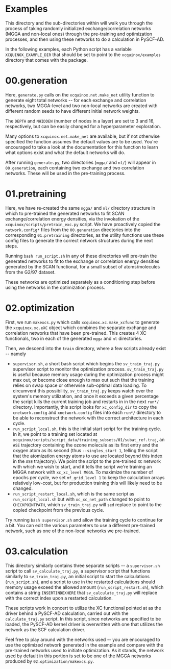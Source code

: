 # Examples

This directory and the sub-directories within will walk you through the process of taking randomly initialized exchange/correlation networks (MGGA and non-local ones) through the pre-training and optimization processes, and then using these networks to do a calculation in PySCF-AD.

In the following examples, each Python script has a variable `XCQUINOX_EXAMPLE_DIR` that should be set to point to the `xcquinox/examples` directory that comes with the package.

# 00.generation

Here, `generate.py` calls on the `xcquinox.net.make_net` utility function to generate eight total networks -- for each exchange and correlation networks, two MGGA-level and two non-local networks are created with different random seeds to have different initial network weights.

The `DEPTH` and `NHIDDEN` (number of nodes in a layer) are set to 3 and 16, respectively, but can be easily changed for a hyperparameter exploration.

Many options to `xcquinox.net.make_net` are available, but if not otherwise specified the function assumes the default values are to be used. You're encouraged to take a look at the documentation for this function to learn what options exist and what the default networks will do.

After running `generate.py`, two directories (`mgga/` and `nl/`) will appear in `00.generation`, each containing two exchange and two correlation networks. These will be used in the pre-training process.

# 01.pretraining

Here, we have re-created the same `mgga/` and `nl/` directory structure in which to pre-trained the generated networks to fit SCAN exchange/correlation energy densities, via the invokation of the `xcquinox/scripts/pretrain_exc.py` script. We have proactively copied the `network.config*` files from the `00.generation` directories into the corresponding `01.pretraining` directories, as the utility functions use these config files to generate the correct network structures during the next steps.

Running `bash run_script.sh` in any of these directories will pre-train the generated networks to fit to the exchange or correlation energy densities generated by the SCAN functional, for a small subset of atoms/molecules from the G2/97 dataset.

These networks are optimized separately as a conditioning step before using the networks in the optimization process.

# 02.optimization

First, we run `makexcs.py` which calls `xcquinox.xc.make_xcfunc` to generate the `xcquinox.xc.eXC` object which combines the separate exchange and correlation networks that have been pre-trained. This creates 4 XC functionals, two in each of the generated `mgga` and `nl` directories.

Then, we descend into the `train` directory, where a few scripts already exist -- namely

- `supervisor.sh`, a short bash script which begins the `sv_train_traj.py` supervisor script to monitor the optimization process. `sv_train_traj.py` is useful because memory usage during the optimization process might max out, or become close enough to max out such that the training relies on swap space or otherwise sub-optimal data loading. To circumvent this possibility, `sv_train_traj.py` keeps watch over the system's memory utilization, and once it exceeds a given percentage the script kills the current training job and restarts in in the next `run*/` directory. Importantly, this script looks for `xc_config_dir` to copy the `cnetwork.config` and `xnetwork.config` files into each `run*/` directory to be able to reconstruct the network with the correct architecture in each cycle.
- `run_script_local.sh`, this is the initial start script for the training cycle. In it, we point to a training set located at `xcquinox/scripts/script_data/training_subsets/01/subat_ref.traj`, an `ASE` trajectory containing the ozone molecule as its first entry and the oxygen atom as its second (thus `--singles_start 1`, telling the script that the atomization energy atoms to use are located beyond this index in the `ASE` trajectory). We point the script to the pre-trained `XC` network with which we wish to start, and it tells the script we're training an MGGA network with `xc_xc_level MGGA`. To maximize the number of epochs per cycle, we set `mf_grid_level 1` to keep the calculation arrays relatively low-cost, but for production training this will likely need to be changed.
- `run_script_restart_local.sh`, which is the same script as `run_script_local.sh` but with `xc_xc_net_path` changed to point to `CHECKPOINTPATH`, which `sv_train_traj.py` will `sed` replace to point to the copied checkpoint from the previous cycle.

Try running `bash supervisor.sh` and allow the training cycle to continue for a bit. You can edit the various parameters to use a different pre-trained network, such as one of the non-local networks we pre-trained.

# 03.calculation

This directory similarly contains three separate scripts -- a `supervisor.sh` script to call `sv_calculate_traj.py`, a supervisor script that functions similarly to `sv_train_traj.py`, an initial script to start the calculations (`run_script.sh`), and a script to use in the restarted calculations should memory usage exceed the allowed amount (`run_script_restart.sh`), which contains a string `INSERTINDEXHERE` that `sv_calculate_traj.py` will replace with the correct index upon a restarted calculation.

These scripts work in concert to utilize the XC functional pointed at as the driver behind a PySCF-AD calculation, carried out with the `calculate_traj.py` script. In this script, since networks are specified to be loaded, the PySCF-AD kernel driver is overwritten with one that utilizes the network as the SCF calculation driver.

Feel free to play around with the networks used -- you are encouraged to use the optimized network generated in the example and compare with the pre-trained networks used to initiate optimization. As it stands, the network used by default in this portion is set to be one of the MGGA networks produced by `02.optimization/makexcs.py`.